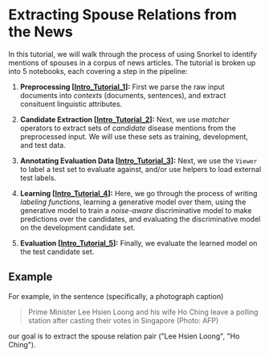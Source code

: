 # Extracting Spouse Relations from the News

In this tutorial, we will walk through the process of using Snorkel to identify mentions of
spouses in a corpus of news articles.
The tutorial is broken up into 5 notebooks, each covering a step in the pipeline:

1. **Preprocessing [[Intro_Tutorial_1](Intro_Tutorial_1.ipynb)]:**
First we parse the raw input documents into _contexts_ (documents, sentences), and extract
consituent linguistic attributes.

2. **Candidate Extraction [[Intro_Tutorial_2](Intro_Tutorial_2.ipynb)]:**
Next, we use _matcher_ operators to extract sets of _candidate_ disease mentions from the
preprocessed input. We will use these sets as training, development, and test data.

3. **Annotating Evaluation Data [[Intro_Tutorial_3](Intro_Tutorial_3.ipynb)]:**
Next, we use the `Viewer` to label a test set to evaluate against, and/or use helpers to
load external test labels.

4. **Learning [[Intro_Tutorial_4](Intro_Tutorial_4.ipynb)]:**
Here, we go through the process of writing _labeling functions_, learning a generative
model over them, using the generative model to train a _noise-aware_ discriminative
model to make predictions over the candidates, and evaluating the discriminative model
on the development candidate set.

5. **Evaluation [[Intro_Tutorial_5](Intro_Tutorial_5.ipynb)]:**
Finally, we evaluate the learned model on the test candidate set.

## Example

For example, in the sentence (specifically, a photograph caption)
> Prime Minister Lee Hsien Loong and his wife Ho Ching leave a polling station after
> casting their votes in Singapore (Photo: AFP)

our goal is to extract the spouse relation pair ("Lee Hsien Loong", "Ho Ching").
